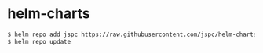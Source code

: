 # helm-charts

```bash
$ helm repo add jspc https://raw.githubusercontent.com/jspc/helm-charts/master/pkg
$ helm repo update
```
